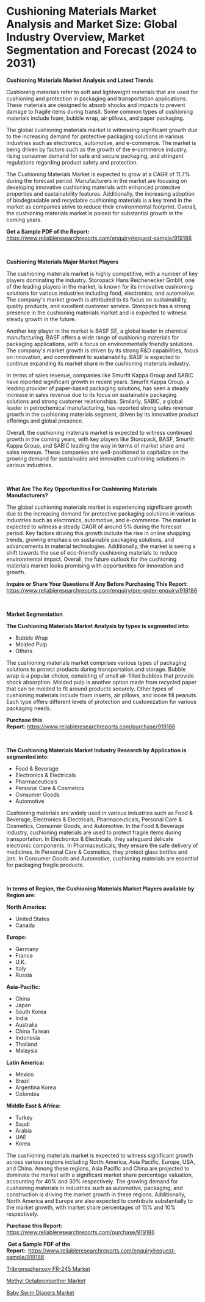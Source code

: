 <p><h1>Cushioning Materials Market Analysis and Market Size: Global Industry Overview, Market Segmentation and Forecast (2024 to 2031)</h1></p><p><strong>Cushioning Materials Market Analysis and Latest Trends</strong></p>
<p><p>Cushioning materials refer to soft and lightweight materials that are used for cushioning and protection in packaging and transportation applications. These materials are designed to absorb shocks and impacts to prevent damage to fragile items during transit. Some common types of cushioning materials include foam, bubble wrap, air pillows, and paper packaging.</p><p>The global cushioning materials market is witnessing significant growth due to the increasing demand for protective packaging solutions in various industries such as electronics, automotive, and e-commerce. The market is being driven by factors such as the growth of the e-commerce industry, rising consumer demand for safe and secure packaging, and stringent regulations regarding product safety and protection.</p><p>The Cushioning Materials Market is expected to grow at a CAGR of 11.7% during the forecast period. Manufacturers in the market are focusing on developing innovative cushioning materials with enhanced protective properties and sustainability features. Additionally, the increasing adoption of biodegradable and recyclable cushioning materials is a key trend in the market as companies strive to reduce their environmental footprint. Overall, the cushioning materials market is poised for substantial growth in the coming years.</p></p>
<p><strong>Get a Sample PDF of the Report:&nbsp;</strong> <a href="https://www.reliableresearchreports.com/enquiry/request-sample/919186">https://www.reliableresearchreports.com/enquiry/request-sample/919186</a></p>
<p>&nbsp;</p>
<p><strong>Cushioning Materials Major Market Players</strong></p>
<p><p>The cushioning materials market is highly competitive, with a number of key players dominating the industry. Storopack Hans Reichenecker GmbH, one of the leading players in the market, is known for its innovative cushioning solutions for various industries including food, electronics, and automotive. The company's market growth is attributed to its focus on sustainability, quality products, and excellent customer service. Storopack has a strong presence in the cushioning materials market and is expected to witness steady growth in the future.</p><p>Another key player in the market is BASF SE, a global leader in chemical manufacturing. BASF offers a wide range of cushioning materials for packaging applications, with a focus on environmentally friendly solutions. The company's market growth is driven by its strong R&D capabilities, focus on innovation, and commitment to sustainability. BASF is expected to continue expanding its market share in the cushioning materials industry.</p><p>In terms of sales revenue, companies like Smurfit Kappa Group and SABIC have reported significant growth in recent years. Smurfit Kappa Group, a leading provider of paper-based packaging solutions, has seen a steady increase in sales revenue due to its focus on sustainable packaging solutions and strong customer relationships. Similarly, SABIC, a global leader in petrochemical manufacturing, has reported strong sales revenue growth in the cushioning materials segment, driven by its innovative product offerings and global presence.</p><p>Overall, the cushioning materials market is expected to witness continued growth in the coming years, with key players like Storopack, BASF, Smurfit Kappa Group, and SABIC leading the way in terms of market share and sales revenue. These companies are well-positioned to capitalize on the growing demand for sustainable and innovative cushioning solutions in various industries.</p></p>
<p>&nbsp;</p>
<p><strong>What Are The Key Opportunities For Cushioning Materials Manufacturers?</strong></p>
<p><p>The global cushioning materials market is experiencing significant growth due to the increasing demand for protective packaging solutions in various industries such as electronics, automotive, and e-commerce. The market is expected to witness a steady CAGR of around 5% during the forecast period. Key factors driving this growth include the rise in online shopping trends, growing emphasis on sustainable packaging solutions, and advancements in material technologies. Additionally, the market is seeing a shift towards the use of eco-friendly cushioning materials to reduce environmental impact. Overall, the future outlook for the cushioning materials market looks promising with opportunities for innovation and growth.</p></p>
<p><strong>Inquire or Share Your Questions If Any Before Purchasing This Report:</strong> <a href="https://www.reliableresearchreports.com/enquiry/pre-order-enquiry/919186">https://www.reliableresearchreports.com/enquiry/pre-order-enquiry/919186</a></p>
<p>&nbsp;</p>
<p><strong>Market Segmentation</strong></p>
<p><strong>The Cushioning Materials Market Analysis by types is segmented into:</strong></p>
<p><ul><li>Bubble Wrap</li><li>Molded Pulp</li><li>Others</li></ul></p>
<p><p>The cushioning materials market comprises various types of packaging solutions to protect products during transportation and storage. Bubble wrap is a popular choice, consisting of small air-filled bubbles that provide shock absorption. Molded pulp is another option made from recycled paper that can be molded to fit around products securely. Other types of cushioning materials include foam inserts, air pillows, and loose fill peanuts. Each type offers different levels of protection and customization for various packaging needs.</p></p>
<p><strong>Purchase this Report:&nbsp;</strong><a href="https://www.reliableresearchreports.com/purchase/919186">https://www.reliableresearchreports.com/purchase/919186</a></p>
<p>&nbsp;</p>
<p><strong>The Cushioning Materials Market Industry Research by Application is segmented into:</strong></p>
<p><ul><li>Food & Beverage</li><li>Electronics & Electricals</li><li>Pharmaceuticals</li><li>Personal Care & Cosmetics</li><li>Consumer Goods</li><li>Automotive</li></ul></p>
<p><p>Cushioning materials are widely used in various industries such as Food & Beverage, Electronics & Electricals, Pharmaceuticals, Personal Care & Cosmetics, Consumer Goods, and Automotive. In the Food & Beverage industry, cushioning materials are used to protect fragile items during transportation. In Electronics & Electricals, they safeguard delicate electronic components. In Pharmaceuticals, they ensure the safe delivery of medicines. In Personal Care & Cosmetics, they protect glass bottles and jars. In Consumer Goods and Automotive, cushioning materials are essential for packaging fragile products.</p></p>
<p>&nbsp;</p>
<p><strong>In terms of Region, the Cushioning Materials Market Players available by Region are:</strong></p>
<p>
    <p> <strong> North America: </strong>
        <ul>
            <li>United States</li>
            <li>Canada</li>
        </ul>
        </p> 
    <p> <strong> Europe: </strong>
        <ul>
            <li>Germany</li>
            <li>France</li>
            <li>U.K.</li>
            <li>Italy</li>
            <li>Russia</li>
        </ul>
        </p> 
    <p> <strong> Asia-Pacific: </strong>
        <ul>
            <li>China</li>
            <li>Japan</li>
            <li>South Korea</li>
            <li>India</li>
            <li>Australia</li>
            <li>China Taiwan</li>
            <li>Indonesia</li>
            <li>Thailand</li>
            <li>Malaysia</li>
        </ul>
        </p> 
    <p> <strong> Latin America: </strong>
        <ul>
            <li>Mexico</li>
            <li>Brazil</li>
            <li>Argentina Korea</li>
            <li>Colombia</li>
        </ul>
        </p> 
    <p> <strong> Middle East & Africa: </strong>
        <ul>
            <li>Turkey</li>
            <li>Saudi</li>
            <li>Arabia</li>
            <li>UAE</li>
            <li>Korea</li>
        </ul>
    </p>
    </p>
<p><p>The cushioning materials market is expected to witness significant growth across various regions including North America, Asia Pacific, Europe, USA, and China. Among these regions, Asia Pacific and China are projected to dominate the market with a significant market share percentage valuation, accounting for 40% and 30% respectively. The growing demand for cushioning materials in industries such as automotive, packaging, and construction is driving the market growth in these regions. Additionally, North America and Europe are also expected to contribute substantially to the market growth, with market share percentages of 15% and 10% respectively.</p></p>
<p><strong>Purchase this Report: </strong><a href="https://www.reliableresearchreports.com/purchase/919186">https://www.reliableresearchreports.com/purchase/919186</a></p>
<p>&nbsp;<strong>Get a Sample PDF of the Report:&nbsp;&nbsp;</strong><a href="https://www.reliableresearchreports.com/enquiry/request-sample/919186">https://www.reliableresearchreports.com/enquiry/request-sample/919186</a></p>
<p><strong></strong></p>
<p><p><a href="https://view.publitas.com/reportprime-1/tribromophenoxy-fr-245-market-size-focuses-on-market-dynamics-in-depth-analysis-and-future-projections-of-its-market-forecasted-for-period-from-2023-to-2030/">Tribromophenoxy FR-245 Market</a></p><p><a href="https://view.publitas.com/reportprime-1/methyl-octabromoether-market-size-furnishes-valuable-information-encompassing-market-share-market-trends-and-projections-spanning-from-2023-to-2030/">Methyl Octabromoether Market</a></p><p><a href="https://view.publitas.com/reportprime-1/decoding-the-baby-swim-diapers-market-a-deep-dive-into-the-latest-market-trends-market-segmentation-and-competitive-analysis/">Baby Swim Diapers Market</a></p></p>